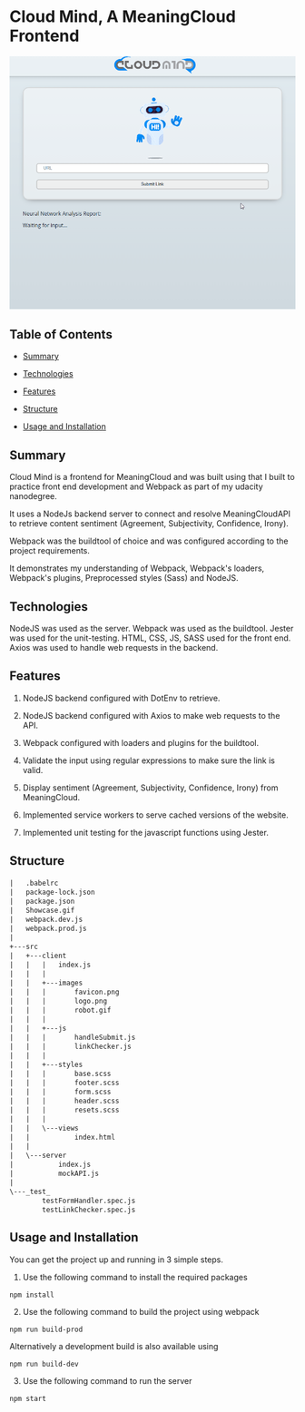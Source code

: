# Cloud Mind, A MeaningCloud Frontend

![Showcase.gif](/Showcase.gif)

## Table of Contents

* [Summary](#Summary)

* [Technologies](#Technologies)

* [Features](#Features)

* [Structure](#Structure)

* [Usage and Installation](#usage-and-installation)

## Summary

Cloud Mind is a frontend for MeaningCloud and was built using that I built to practice front end development and Webpack as part of my udacity nanodegree.

It uses a NodeJs backend server to connect and resolve MeaningCloudAPI to retrieve content sentiment (Agreement, Subjectivity, Confidence, Irony).

Webpack was the buildtool of choice and was configured according to the project requirements.

It demonstrates my understanding of Webpack, Webpack's loaders, Webpack's plugins, Preprocessed styles (Sass) and NodeJS.

## Technologies

NodeJS was used as the server.
Webpack was used as the buildtool.
Jester was used for the unit-testing.
HTML, CSS, JS, SASS used for the front end.
Axios was used to handle web requests in the backend.

## Features

1. NodeJS backend configured with DotEnv to retrieve.

2. NodeJS backend configured with Axios to make web requests to the API.

3. Webpack configured with loaders and plugins for the buildtool.

4. Validate the input using regular expressions to make sure the link is valid.

5. Display sentiment (Agreement, Subjectivity, Confidence, Irony) from MeaningCloud.

5. Implemented service workers to serve cached versions of the website.

6. Implemented unit testing for the javascript functions using Jester.

## Structure 
```
|   .babelrc
|   package-lock.json
|   package.json
|   Showcase.gif
|   webpack.dev.js
|   webpack.prod.js
|
+---src
|   +---client
|   |   |   index.js
|   |   |
|   |   +---images
|   |   |       favicon.png
|   |   |       logo.png
|   |   |       robot.gif
|   |   |
|   |   +---js
|   |   |       handleSubmit.js
|   |   |       linkChecker.js
|   |   |
|   |   +---styles
|   |   |       base.scss
|   |   |       footer.scss
|   |   |       form.scss
|   |   |       header.scss
|   |   |       resets.scss
|   |   |
|   |   \---views
|   |           index.html
|   |
|   \---server
|           index.js
|           mockAPI.js
|
\---_test_
        testFormHandler.spec.js
        testLinkChecker.spec.js

```

## Usage and Installation

You can get the project up and running in 3 simple steps.

1. Use the following command to install the required packages
```
npm install
```
2. Use the following command to build the project using webpack
```
npm run build-prod
```
Alternatively a development build is also available using
```
npm run build-dev
```
3. Use the following command to run the server
```
npm start
```

